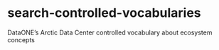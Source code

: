 # search-controlled-vocabularies
DataONE’s Arctic Data Center controlled vocabulary about ecosystem concepts
